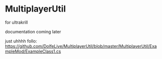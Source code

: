 # MultiplayerUtil

for ultrakrill

documentation coming later

just uhhhh follo: https://github.com/DolfeLive/MultiplayerUtil/blob/master/MultiplayerUtil/ExampleMod/ExampleClass1.cs
